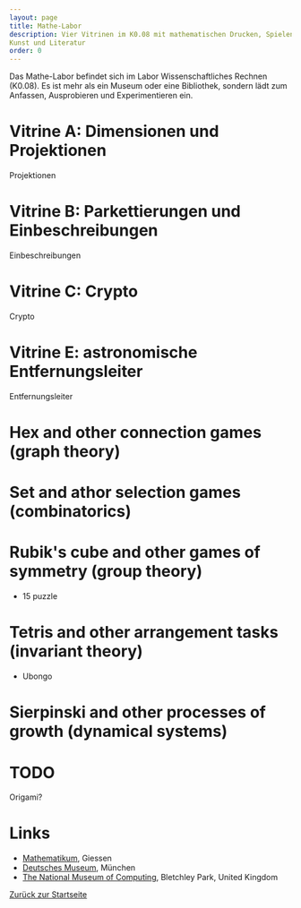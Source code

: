 ```yaml
---
layout: page
title: Mathe-Labor
description: Vier Vitrinen im K0.08 mit mathematischen Drucken, Spielen,
Kunst und Literatur
order: 0
---
```


Das Mathe-Labor befindet sich im Labor Wissenschaftliches Rechnen
(K0.08). Es ist mehr als ein Museum oder eine Bibliothek, sondern lädt
zum Anfassen, Ausprobieren und Experimentieren ein.


# Vitrine A: Dimensionen und Projektionen
Projektionen

# Vitrine B: Parkettierungen und Einbeschreibungen
Einbeschreibungen

# Vitrine C: Crypto
Crypto

# Vitrine E: astronomische Entfernungsleiter
Entfernungsleiter





# Hex and other connection games (graph theory)

# Set and athor selection games (combinatorics)

# Rubik's cube and other games of symmetry (group theory)
- 15 puzzle

# Tetris and other arrangement tasks (invariant theory)
- Ubongo

# Sierpinski and other processes of growth (dynamical systems)

# TODO
Origami?

# Links

- [Mathematikum](https://www.mathematikum.de/), Giessen
- [Deutsches Museum](https://www.deutsches-museum.de/), München
- [The National Museum of Computing](https://www.tnmoc.org/),
  Bletchley Park, United Kingdom


[Zurück zur Startseite](/)
